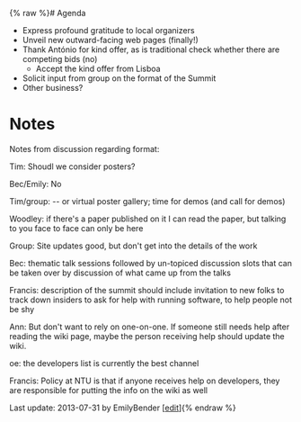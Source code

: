 {% raw %}# Agenda

- Express profound gratitude to local organizers
- Unveil new outward-facing web pages (finally!)
- Thank António for kind offer, as is traditional check whether there
are competing bids (no)
  - Accept the kind offer from Lisboa
- Solicit input from group on the format of the Summit
- Other business?

# Notes

Notes from discussion regarding format:

Tim: Shoudl we consider posters?

Bec/Emily: No

Tim/group: -- or virtual poster gallery; time for demos (and call for
demos)

Woodley: if there's a paper published on it I can read the paper, but
talking to you face to face can only be here

Group: Site updates good, but don't get into the details of the work

Bec: thematic talk sessions followed by un-topiced discussion slots that
can be taken over by discussion of what came up from the talks

Francis: description of the summit should include invitation to new
folks to track down insiders to ask for help with running software, to
help people not be shy

Ann: But don't want to rely on one-on-one. If someone still needs help
after reading the wiki page, maybe the person receiving help should
update the wiki.

oe: the developers list is currently the best channel

Francis: Policy at NTU is that if anyone receives help on developers,
they are responsible for putting the info on the wiki as well

Last update: 2013-07-31 by EmilyBender [[edit](https://github.com/delph-in/docs/wiki/SaarlandBusinessMeeting/_edit)]{% endraw %}